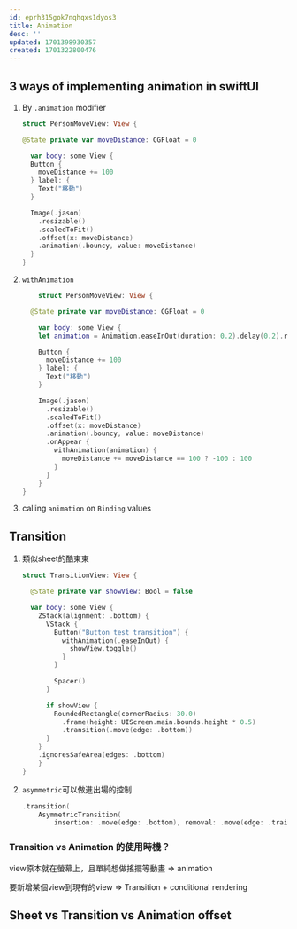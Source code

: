 ```yaml
---
id: eprh315gok7nqhqxs1dyos3
title: Animation
desc: ''
updated: 1701398930357
created: 1701322800476
---
```


## 3 ways of implementing animation in swiftUI

1. By `.animation` modifier

    ```swift
    struct PersonMoveView: View {

    @State private var moveDistance: CGFloat = 0

      var body: some View {
      Button {
        moveDistance += 100
      } label: {
        Text("移動")
      }

      Image(.jason)
        .resizable()
        .scaledToFit()
        .offset(x: moveDistance)
        .animation(.bouncy, value: moveDistance)
      }
    }
    ```

2. `withAnimation`

    ```swift
        struct PersonMoveView: View {

      @State private var moveDistance: CGFloat = 0

        var body: some View {
        let animation = Animation.easeInOut(duration: 0.2).delay(0.2).repeatForever(autoreverses: true)

        Button {
          moveDistance += 100
        } label: {
          Text("移動")
        }

        Image(.jason)
          .resizable()
          .scaledToFit()
          .offset(x: moveDistance)
          .animation(.bouncy, value: moveDistance)
          .onAppear {
            withAnimation(animation) {
              moveDistance += moveDistance == 100 ? -100 : 100
            }
          }
        }
    }
    ```

3. calling `animation` on `Binding` values

## Transition

1. 類似sheet的酷東東

    ```swift
    struct TransitionView: View {

      @State private var showView: Bool = false

      var body: some View {
        ZStack(alignment: .bottom) {
          VStack {
            Button("Button test transition") {
              withAnimation(.easeInOut) {
                showView.toggle()
              }
            }

            Spacer()
          }

          if showView {
            RoundedRectangle(cornerRadius: 30.0)
              .frame(height: UIScreen.main.bounds.height * 0.5)
              .transition(.move(edge: .bottom))
          }
        }
        .ignoresSafeArea(edges: .bottom)
        }
    }
    ```

2. `asymmetric`可以做進出場的控制

    ```swift
    .transition(
        AsymmetricTransition(
            insertion: .move(edge: .bottom), removal: .move(edge: .trailing)))
    ```

### Transition vs Animation 的使用時機？

view原本就在螢幕上，且單純想做搖擺等動畫 => animation

要新增某個view到現有的view => Transition + conditional rendering

## Sheet vs Transition vs Animation offset